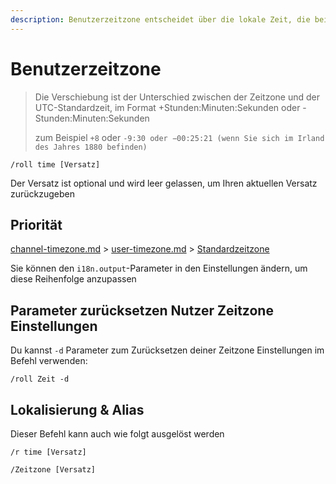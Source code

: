 ```yaml
---
description: Benutzerzeitzone entscheidet über die lokale Zeit, die beim Interagieren mit Roll Bot verwendet wird
---
```


# Benutzerzeitzone

> Die Verschiebung ist der Unterschied zwischen der Zeitzone und der UTC-Standardzeit, im Format +Stunden:Minuten:Sekunden oder -Stunden:Minuten:Sekunden
>
> zum Beispiel `+8` oder `-9:30 oder −00:25:21 (wenn Sie sich im Irland des Jahres 1880 befinden)`

```
/roll time [Versatz]
```

Der Versatz ist optional und wird leer gelassen, um Ihren aktuellen Versatz zurückzugeben

## Priorität

[channel-timezone.md](channel-timezone.md "Erwähnung") > [user-timezone.md](user-timezone.md "Erwähnung") > [Standardzeitzone](../configuration/basic.md#defaulttimeoffset)

Sie können den `i18n.output`-Parameter in den Einstellungen ändern, um diese Reihenfolge anzupassen

## Parameter zurücksetzen Nutzer Zeitzone Einstellungen

Du kannst `-d` Parameter zum Zurücksetzen deiner Zeitzone Einstellungen im Befehl verwenden:

```
/roll Zeit -d
```

## Lokalisierung & Alias

Dieser Befehl kann auch wie folgt ausgelöst werden

```
/r time [Versatz]

/Zeitzone [Versatz]
```
